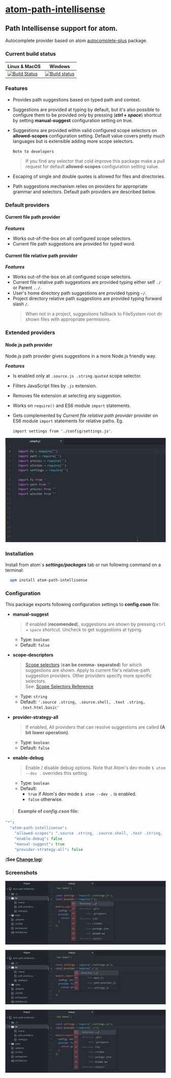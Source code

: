 # [atom-path-intellisense](https://atom.io/packages/atom-path-intellisense)
## Path Intellisense support for atom.  
Autocomplete provider based on atom [autocomplete-plus](https://atom.io/packages/autocomplete-plus) package.  

### Current build status
| Linux & MacOS | Windows  |
|---------------|----------|
| [![Build Status](https://travis-ci.org/apercova/atom-path-intellisense.svg?branch=atom-ci)](https://travis-ci.org/apercova/atom-path-intellisense)        | [![Build status](https://ci.appveyor.com/api/projects/status/i39dfbmxa9usjqa1/branch/atom-ci?svg=true)](https://ci.appveyor.com/project/apercova/atom-path-intellisense/branch/atom-ci) |

### Features
- Provides path suggestions based on typed path and context.
- Suggestions are provided at typing by default, but it's also possible to configure them to be provided only by pressing (**_ctrl_ + _space_**) shortcut by setting  **manual-suggest** configuration setting on true.
- Suggestions are provided within valid configured scope selectors on **allowed-scopes** configuration setting. Default value covers pretty much languages but is extensible adding more scope selectors.  

  ``Note to developers``
  > If you find any selector that cold improve this package make a pull request for default **allowed-scopes** configuration setting value.  
  
- Escaping of single and double quotes is allowed for files and directories.
- Path suggestions mechanism relies on providers for appropriate grammar and selectors.
  Default path providers are described below.

### Default providers
#### Current file path provider

**_Features_**
- Works out-of-the-box on all configured scope selectors.
- Current file path suggestions are provided for typed word.

#### Current file relative path provider

**_Features_**
- Works out-of-the-box on all configured scope selectors.
- Current file relative path suggestions are provided typing either self `./` or Parent `../`.  
- User's home directory path suggestions are provided typing `~/`.  
- Project directory relative path suggestions are provided typing forward slash `/`.  
  > When not in a project, suggestions fallback to FileSystem root dir shown files with appropriate permisions.  

### Extended providers
#### Node.js path provider
Node.js path provider gives suggestions in a more Node.js friendly way.  

**_Features_**  
- Is enabled only at `.source.js .string.quoted` scope selector.  
- Filters JavaScript files by `.js` extension.  
- Removes file extension at selecting any suggestion.  
- Works on  `require()` and ES6 module `import` statements.  
- Gets complemented by _Current file relative path provider_  provider on ES6 module `import` statements for relative paths. Eg.  

  `import settings from './config/settings.js'`. 

![](https://raw.githubusercontent.com/apercova/imageio/master/atom-path-intellisense/providers/nodejs_provider.gif)


### Installation
Install from atom´s **_settings/packages_** tab or run following command on a terminal:
```bash
  apm install atom-path-intellisense
```

### Configuration
This package exports following configuration settings to **config.cson** file:  
- **manual-suggest**  
  > if enabled (**recomended**), suggestions are shown by pressing `ctrl` + `space` shortcut. Uncheck to get suggestions at typing.   
  - Type:    `boolean`
  - Default: `false`

- **scope-descriptors**  
  > [Scope selectors](https://flight-manual.atom.io/behind-atom/sections/scoped-settings-scopes-and-scope-descriptors/) (__can be comma-  separated__) for which suggestions are shown. Apply to current file's relative-path suggestion providers. Other providers specify more specific selectors.  
See: [Scope Selectors Reference](https://flight-manual.atom.io/behind-atom/sections/scoped-settings-scopes-and-scope-descriptors/#scope-selectors)  
  - Type:    `string`
  - Default: `'.source .string, .source.shell, .text .string, .text.html.basic'`

- **provider-strategy-all**
  > If enabled, All providers that can resolve suggestions are called __(A bit lower operation)__.
  - Type:    `boolean`
  - Default: `false`

- **enable-debug**
  > Enable / disable debug options. Note that Atom's dev mode `$ atom --dev .` overrides this setting.
  - Type: `boolean`
  - Default: 
    - `true` if Atom's dev mode `$ atom --dev .` is enabled.
    - `false` otherwise. 


> #### Example of _config.cson_ file:  
```cson
"*":
  "atom-path-intellisense":
    "allowed-scopes": ".source .string, .source.shell, .text .string, .text.html.basic"
    "enable-debug": false
    "manual-suggest": true
    "provider-strategy-all": false
```

(__See [Change log](CHANGELOG.md)__)

### Screenshots
![](https://github.com/apercova/imageio/blob/master/atom-path-intellisense/pi-01.png?raw=true)  

![](https://github.com/apercova/imageio/blob/master/atom-path-intellisense/pi-02.png?raw=true)

![](https://github.com/apercova/imageio/blob/master/atom-path-intellisense/pi-03.png?raw=true)
